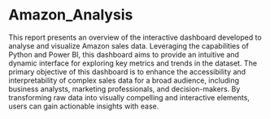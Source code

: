 # Amazon_Analysis
This report presents an overview of the interactive dashboard developed to analyse and visualize Amazon sales data. Leveraging the capabilities of Python and Power BI, this dashboard aims to provide an intuitive and dynamic interface for exploring key metrics and trends in the dataset.
The primary objective of this dashboard is to enhance the accessibility and interpretability of complex sales data for a broad audience, including business analysts, marketing professionals, and decision-makers. By transforming raw data into visually compelling and interactive elements, users can gain actionable insights with ease.
